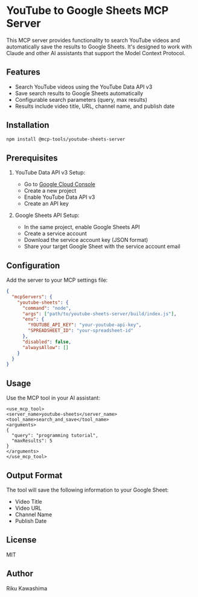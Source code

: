 # YouTube to Google Sheets MCP Server

This MCP server provides functionality to search YouTube videos and automatically save the results to Google Sheets. It's designed to work with Claude and other AI assistants that support the Model Context Protocol.

## Features

- Search YouTube videos using the YouTube Data API v3
- Save search results to Google Sheets automatically
- Configurable search parameters (query, max results)
- Results include video title, URL, channel name, and publish date

## Installation

```bash
npm install @mcp-tools/youtube-sheets-server
```

## Prerequisites

1. YouTube Data API v3 Setup:
   - Go to [Google Cloud Console](https://console.cloud.google.com/)
   - Create a new project
   - Enable YouTube Data API v3
   - Create an API key

2. Google Sheets API Setup:
   - In the same project, enable Google Sheets API
   - Create a service account
   - Download the service account key (JSON format)
   - Share your target Google Sheet with the service account email

## Configuration

Add the server to your MCP settings file:

```json
{
  "mcpServers": {
    "youtube-sheets": {
      "command": "node",
      "args": ["path/to/youtube-sheets-server/build/index.js"],
      "env": {
        "YOUTUBE_API_KEY": "your-youtube-api-key",
        "SPREADSHEET_ID": "your-spreadsheet-id"
      },
      "disabled": false,
      "alwaysAllow": []
    }
  }
}
```

## Usage

Use the MCP tool in your AI assistant:

```
<use_mcp_tool>
<server_name>youtube-sheets</server_name>
<tool_name>search_and_save</tool_name>
<arguments>
{
  "query": "programming tutorial",
  "maxResults": 5
}
</arguments>
</use_mcp_tool>
```

## Output Format

The tool will save the following information to your Google Sheet:
- Video Title
- Video URL
- Channel Name
- Publish Date

## License

MIT

## Author

Riku Kawashima